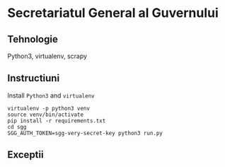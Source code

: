 # Secretariatul General al Guvernului

## Tehnologie
Python3, virtualenv, scrapy


## Instructiuni

Install `Python3` and `virtualenv`

    virtualenv -p python3 venv
    source venv/bin/activate
    pip install -r requirements.txt
    cd sgg 
    SGG_AUTH_TOKEN=sgg-very-secret-key python3 run.py

## Exceptii